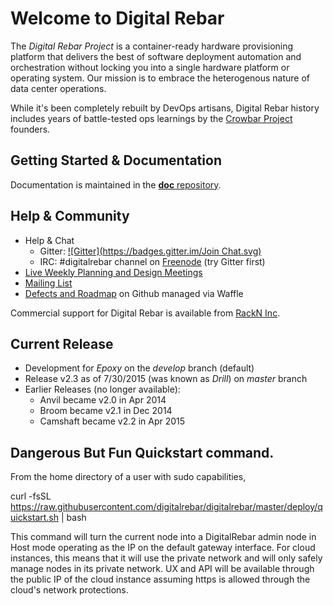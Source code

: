 # Welcome to Digital Rebar

The *Digital Rebar Project* is a container-ready hardware provisioning platform that delivers the best of software deployment automation and orchestration without locking you into a single hardware platform or operating system.  Our mission is to embrace the heterogenous nature of data center operations.

While it's been completely rebuilt by DevOps artisans, Digital Rebar history includes years of battle-tested ops learnings by the [Crowbar Project](http://github.com/crowbar) founders.

## Getting Started & Documentation

Documentation is maintained in the [**doc** repository](https://github.com/digitalrebar/doc).

## Help & Community

* Help & Chat
  * Gitter: [![Gitter](https://badges.gitter.im/Join Chat.svg)](https://gitter.im/digitalrebar/core?utm_source=badge&utm_medium=badge&utm_campaign=pr-badge&utm_content=badge)
  * IRC: #digitalrebar channel on [Freenode](https://webchat.freenode.net/) (try Gitter first)
* [Live Weekly Planning and Design Meetings](http://bit.ly/digitalrebarcalendar)
* [Mailing List](http://bit.ly/digitalrebarlist)
* [Defects and Roadmap](https://waffle.io/digitalrebar/core) on Github managed via Waffle

Commercial support for Digital Rebar is available from [RackN Inc](http://rackn.com).

## Current Release

* Development for _Epoxy_ on the *develop* branch (default)
* Release v2.3 as of 7/30/2015 (was known as _Drill_) on *master* branch
* Earlier Releases (no longer available): 
  * Anvil became v2.0 in Apr 2014
  * Broom became v2.1 in Dec 2014
  * Camshaft became v2.2 in Apr 2015

## Dangerous But Fun Quickstart command.

From the home directory of a user with sudo capabilities,

curl -fsSL https://raw.githubusercontent.com/digitalrebar/digitalrebar/master/deploy/quickstart.sh | bash

This command will turn the current node into a DigitalRebar admin node in Host mode operating as the IP on 
the default gateway interface.  For cloud instances, this means that it will use the private network and will
only safely manage nodes in its private network.  UX and API will be available through the public IP of the 
cloud instance assuming https is allowed through the cloud's network protections. 
